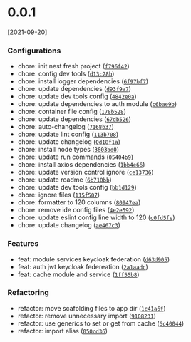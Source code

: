 # 0.0.1
[2021-09-20]

### Configurations

* chore: init nest fresh project ([`f796f42`](https://github.com/mmdatecnologia/nestjs-skeleton/commit/f796f422b623a00810e81e310a0a2807df741ebf))
* chore: config dev tools ([`d13c28b`](https://github.com/mmdatecnologia/nestjs-skeleton/commit/d13c28b6ef7b655cd121a39de36b4d33c9a24712))
* chore: install logger dependencies ([`6f97bf7`](https://github.com/mmdatecnologia/nestjs-skeleton/commit/6f97bf7b861bbd24ad46fcf5680e625e927783c5))
* chore: update dependencies ([`d93f9a7`](https://github.com/mmdatecnologia/nestjs-skeleton/commit/d93f9a7e8973f09011b816f1d544a1012fb4a186))
* chore: update dev tools config ([`4842e0a`](https://github.com/mmdatecnologia/nestjs-skeleton/commit/4842e0a0cdffe9c527bba3951cf3f29aea542e01))
* chore: update dependencies to auth module ([`c6bae9b`](https://github.com/mmdatecnologia/nestjs-skeleton/commit/c6bae9bdb3d2da1931b552bbb6550b469be64f04))
* chore: container file config ([`178b528`](https://github.com/mmdatecnologia/nestjs-skeleton/commit/178b52838da48629e789cdd09d7ebc1f17a34863))
* chore: update dependencies ([`67db526`](https://github.com/mmdatecnologia/nestjs-skeleton/commit/67db526b83304c31752d996cd8f35f84885e1490))
* chore: auto-changelog ([`7168b37`](https://github.com/mmdatecnologia/nestjs-skeleton/commit/7168b37cc41cbb50a75eac82e7fbe418ba4d3d22))
* chore: update lint config ([`113b708`](https://github.com/mmdatecnologia/nestjs-skeleton/commit/113b70885e920849e372f11bfba99bbeb698d18f))
* chore: update changelog ([`0d18f1a`](https://github.com/mmdatecnologia/nestjs-skeleton/commit/0d18f1a068708b56d0df94f7d2b37b8ce00f025a))
* chore: install node types ([`3603bd0`](https://github.com/mmdatecnologia/nestjs-skeleton/commit/3603bd06451c5e54f2c917d18806a3afda68524f))
* chore: update run commands ([`05404b9`](https://github.com/mmdatecnologia/nestjs-skeleton/commit/05404b9c4f2a47b6f5918dee7fb6fa0e527cc7c9))
* chore: install axios dependencies ([`1bb4e66`](https://github.com/mmdatecnologia/nestjs-skeleton/commit/1bb4e66ea64b57d0875759727e3e88586acf9cc5))
* chore: update version control ignore ([`ce13736`](https://github.com/mmdatecnologia/nestjs-skeleton/commit/ce137369195875f519fd4711c392c825c4b464aa))
* chore: update readme ([`6b710bb`](https://github.com/mmdatecnologia/nestjs-skeleton/commit/6b710bb2e11821ad343970b04ccfe80f49bfd209))
* chore: update dev tools config ([`bb1d129`](https://github.com/mmdatecnologia/nestjs-skeleton/commit/bb1d129835fa4a7d2f3ea838150655e401c97647))
* chore: ignore files ([`115f507`](https://github.com/mmdatecnologia/nestjs-skeleton/commit/115f507fa434e4440745d3d503ddf08360df9a01))
* chore: formatter to 120 columns ([`80947ea`](https://github.com/mmdatecnologia/nestjs-skeleton/commit/80947ea0709c818dec3429ec2955a60c87e9a170))
* chore: remove ide config files ([`4e2e592`](https://github.com/mmdatecnologia/nestjs-skeleton/commit/4e2e592e217c6c71e963e46085ccab75d229ffc9))
* chore: update eslint config line width to 120 ([`c0fd5fe`](https://github.com/mmdatecnologia/nestjs-skeleton/commit/c0fd5fe0bb81d3ad33ed2b201256c034b85dda2b))
* chore: update changelog ([`ae467c3`](https://github.com/mmdatecnologia/nestjs-skeleton/commit/ae467c3df02aa449b6b09042dd43ece15ab8ed15))

### Features

* feat: module services keycloak federation ([`d63d905`](https://github.com/mmdatecnologia/nestjs-skeleton/commit/d63d9050485c40aa78c5ef7ffc3f6dc6bc72a3c5))
* feat: auth jwt keycloak federeation ([`2a1aadc`](https://github.com/mmdatecnologia/nestjs-skeleton/commit/2a1aadc33ec0a2d0bf10b43ad8489e2a496ddb22))
* feat: cache module and service ([`1ff55b8`](https://github.com/mmdatecnologia/nestjs-skeleton/commit/1ff55b8f7191c8643308b9a3e238c5bab886b282))

### Refactoring

* refactor: move scafolding files to app dir ([`1c41a6f`](https://github.com/mmdatecnologia/nestjs-skeleton/commit/1c41a6f9749700365ab7cda7aee62f624db79c6f))
* refactor: remove unnecessary import ([`9108231`](https://github.com/mmdatecnologia/nestjs-skeleton/commit/91082311191ab3a2a028a9588634ecca9db83a22))
* refactor: use generics to set or get from cache ([`6c40044`](https://github.com/mmdatecnologia/nestjs-skeleton/commit/6c400440e4103d55bf39d7c9f18798416fff72b0))
* refactor: import alias ([`050cd36`](https://github.com/mmdatecnologia/nestjs-skeleton/commit/050cd361fe5def486d002399fd8d13922cf495b9))
